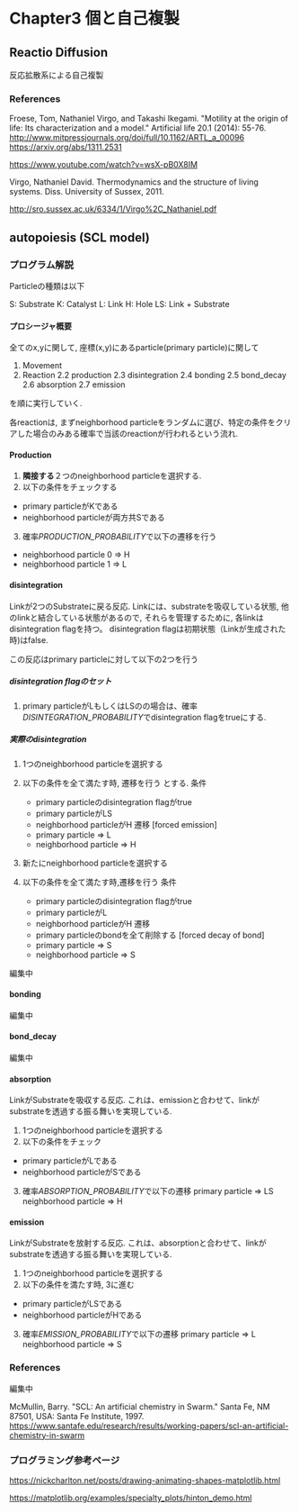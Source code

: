 # Chapter3 個と自己複製

## Reactio Diffusion
反応拡散系による自己複製

### References

Froese, Tom, Nathaniel Virgo, and Takashi Ikegami. "Motility at the origin of life: Its characterization and a model." Artificial life 20.1 (2014): 55-76.
http://www.mitpressjournals.org/doi/full/10.1162/ARTL_a_00096
https://arxiv.org/abs/1311.2531

https://www.youtube.com/watch?v=wsX-pB0X8IM

Virgo, Nathaniel David. Thermodynamics and the structure of living systems. Diss. University of Sussex, 2011.

http://sro.sussex.ac.uk/6334/1/Virgo%2C_Nathaniel.pdf


## autopoiesis (SCL model)

### プログラム解説

Particleの種類は以下

S: Substrate
K: Catalyst
L: Link
H: Hole
LS: Link + Substrate

#### プロシージャ概要

全てのx,yに関して, 座標(x,y)にあるparticle(primary particle)に関して

1. Movement
2. Reaction
2.2 production
2.3 disintegration
2.4 bonding
2.5 bond_decay
2.6 absorption
2.7 emission

を順に実行していく.

各reactionは, まずneighborhood particleをランダムに選び、特定の条件をクリアした場合のみある確率で当該のreactionが行われるという流れ.

#### Production
1. **隣接する**２つのneighborhood particleを選択する.
2. 以下の条件をチェックする
- primary particleがKである
- neighborhood particleが両方共Sである
3. 確率*PRODUCTION_PROBABILITY*で以下の遷移を行う
- neighborhood particle 0 => H
- neighborhood particle 1 => L


#### disintegration

Linkが2つのSubstrateに戻る反応.
Linkには、substrateを吸収している状態, 他のlinkと結合している状態があるので, それらを管理するために, 各linkはdisintegration flagを持つ。
disintegration flagは初期状態（Linkが生成された時)はfalse.

この反応はprimary particleに対して以下の2つを行う

##### disintegration flagのセット
1. primary particleがLもしくはLSのの場合は、確率*DISINTEGRATION_PROBABILITY*でdisintegration flagをtrueにする.

##### 実際のdisintegration
1. 1つのneighborhood particleを選択する
1. 以下の条件を全て満たす時, 遷移を行う
とする.
    条件
    - primary particleのdisintegration flagがtrue
    - primary particleがLS
    - neighborhood particleがH
    遷移 [forced emission]
    - primary particle => L
    - neighborhood particle => H

1. 新たにneighborhood particleを選択する
1. 以下の条件を全て満たす時,遷移を行う
    条件
    - primary particleのdisintegration flagがtrue
    - primary particleがL
    - neighborhood particleがH
    遷移
    - primary particleのbondを全て削除する [forced decay of bond]
    - primary particle => S
    - neighborhood particle => S





編集中

#### bonding
編集中

#### bond_decay
編集中

#### absorption

LinkがSubstrateを吸収する反応.
これは、emissionと合わせて、linkがsubstrateを透過する振る舞いを実現している.

1. 1つのneighborhood particleを選択する
2. 以下の条件をチェック
- primary particleがLである
- neighborhood particleがSである
3. 確率*ABSORPTION_PROBABILITY*で以下の遷移
primary particle => LS
neighborhood particle => H

#### emission

LinkがSubstrateを放射する反応.
これは、absorptionと合わせて、linkがsubstrateを透過する振る舞いを実現している.

1. 1つのneighborhood particleを選択する
2. 以下の条件を満たす時, 3に進む
- primary particleがLSである
- neighborhood particleがHである
3. 確率*EMISSION_PROBABILITY*で以下の遷移
primary particle => L
neighborhood particle => S

### References
編集中

McMullin, Barry. "SCL: An artificial chemistry in Swarm." Santa Fe, NM 87501, USA: Santa Fe Institute, 1997.
https://www.santafe.edu/research/results/working-papers/scl-an-artificial-chemistry-in-swarm

### プログラミング参考ページ

https://nickcharlton.net/posts/drawing-animating-shapes-matplotlib.html

https://matplotlib.org/examples/specialty_plots/hinton_demo.html
